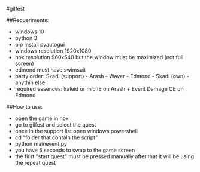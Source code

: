 #gilfest

##Requeriments:
- windows 10
- python 3
- pip install pyautogui
- windows resolution 1920x1080
- nox resolution 960x540 but the window must be maximized (not full screen)
- edmond must have swimsuit
- party order: Skadi (support) - Arash - Waver - Edmond - Skadi (own) - anythin else
- required essences: kaleid or mlb IE on Arash + Event Damage CE on Edmond

##How to use:
- open the game in nox
- go to gilfest and select the quest
- once in the support list open windows powershell
- cd "folder that contain the script"
- python mainevent.py
- you have 5 seconds to swap to the game screen
- the first "start quest" must be pressed manually after that it will be using the repeat quest
